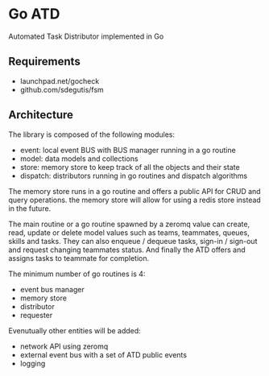 # Go ATD #

Automated Task Distributor implemented in Go

## Requirements ##

  * launchpad.net/gocheck
  * github.com/sdegutis/fsm

## Architecture ##

The library is composed of the following modules:

  * event: local event BUS with BUS manager running in a go routine
  * model: data models and collections
  * store: memory store to keep track of all the objects and their state
  * dispatch: distributors running in go routines and dispatch algorithms

The memory store runs in a go routine and offers a public API for CRUD
and query operations. the memory store will allow for using a redis
store instead in the future.

The main routine or a go routine spawned by a zeromq value can create, read,
update or delete model values such as teams, teammates, queues, skills and
tasks. They can also enqueue / dequeue tasks, sign-in / sign-out and request
changing teammates status. And finally the ATD offers and assigns tasks to
teammate for completion.

The minimum number of go routines is 4:

  * event bus manager
  * memory store
  * distributor
  * requester

Evenutually other entities will be added:

  * network API using zeromq
  * external event bus with a set of ATD public events
  * logging
